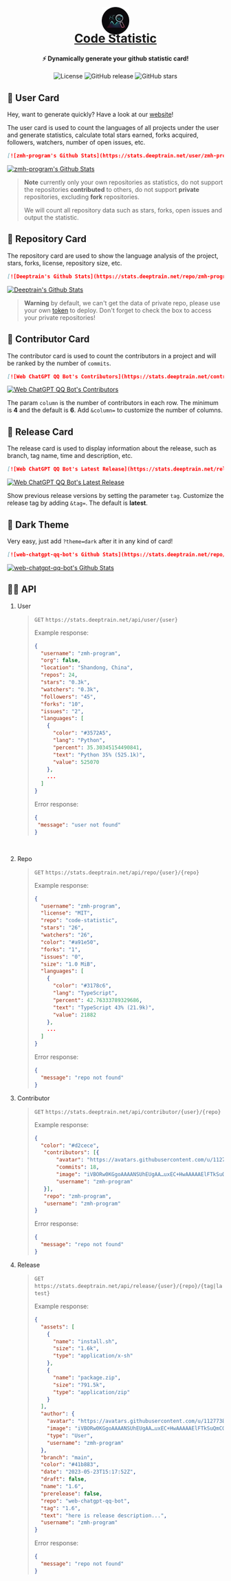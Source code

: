 <div align="center"> 

[<img src="docs/icon.png" alt="Code Statistic" width="64" height="64" style="transform: translateY(50px);">](https://stats.deeptrain.net)
# [Code Statistic](https://stats.deeptrain.net)

#### ⚡ Dynamically generate your github statistic card!

![License](https://img.shields.io/github/license/zmh-program/code-statistic?style=flat-square)
![GitHub release](https://img.shields.io/github/v/release/zmh-program/code-statistic?style=flat-square)
![GitHub stars](https://img.shields.io/github/stars/zmh-program/code-statistic?style=flat-square)
<br>
</div>

## 🍊 User Card
Hey, want to generate quickly? Have a look at our [website](https://stats.deeptrain.net/)!

The user card is used to count the languages of all projects under the user and generate statistics, calculate total stars earned, forks acquired, followers, watchers, number of open issues, etc.
```markdown
[![zmh-program's Github Stats](https://stats.deeptrain.net/user/zmh-program/)](https://github.com/zmh-program/code-statistic)
```
[![zmh-program's Github Stats](https://stats.deeptrain.net/user/zmh-program/)](https://github.com/zmh-program/code-statistic)

> **Note**
> currently only your own repositories as statistics, do not support the repositories **contributed** to others, do not support **private** repositories, excluding **fork** repositories.
>
> We will count all repository data such as stars, forks, open issues and output the statistic.


## 🍉 Repository Card
The repository card are used to show the language analysis of the project, stars, forks, license, repository size, etc.

```markdown
[![Deeptrain's Github Stats](https://stats.deeptrain.net/repo/zmh-program/Deeptrain)](https://github.com/zmh-program/code-statistic)
```
[![Deeptrain's Github Stats](https://stats.deeptrain.net/repo/zmh-program/Deeptrain)](https://github.com/zmh-program/code-statistic)

> **Warning**
> by default, we can't get the data of private repo, please use your own [token](https://github.com/settings/tokens/new) to deploy. Don't forget to check the box to access your private repositories!

## 🍎 Contributor Card
The contributor card is used to count the contributors in a project and will be ranked by the number of `commits`.
```markdown
[![Web ChatGPT QQ Bot's Contributors](https://stats.deeptrain.net/contributor/lss233/chatgpt-mirai-qq-bot?column=8)](https://github.com/zmh-program/code-statistic)
```
[![Web ChatGPT QQ Bot's Contributors](https://stats.deeptrain.net/contributor/lss233/chatgpt-mirai-qq-bot?column=8)](https://github.com/zmh-program/code-statistic)


The param `column` is the number of contributors in each row. The minimum is **4** and the default is **6**.
Add `&column=` to customize the number of columns.

## 🍇 Release Card
The release card is used to display information about the release, such as branch, tag name, time and description, etc.
```markdown
[![Web ChatGPT QQ Bot's Latest Release](https://stats.deeptrain.net/release/zmh-program/Deeptrain)](https://github.com/zmh-program/code-statistic)
```
[![Web ChatGPT QQ Bot's Latest Release](https://stats.deeptrain.net/release/zmh-program/Deeptrain)](https://github.com/zmh-program/code-statistic)

Show previous release versions by setting the parameter `tag`. Customize the release tag by adding `&tag=`. The default is **latest**.

## 🥝 Dark Theme
Very easy, just add `?theme=dark` after it in any kind of card!
```markdown
[![web-chatgpt-qq-bot's Github Stats](https://stats.deeptrain.net/repo/zmh-program/web-chatgpt-qq-bot/?theme=dark)](https://github.com/zmh-program/code-statistic)
```
[![web-chatgpt-qq-bot's Github Stats](https://stats.deeptrain.net/repo/zmh-program/web-chatgpt-qq-bot/?theme=dark)](https://github.com/zmh-program/code-statistic)


## 👨‍💻 API
1. User
    > `GET` `https://stats.deeptrain.net/api/user/{user}`
    > 
    > Example response:
    > ```json
    > {
    >   "username": "zmh-program",
    >   "org": false,
    >   "location": "Shandong, China",
    >   "repos": 24,
    >   "stars": "0.3k",
    >   "watchers": "0.3k",
    >   "followers": "45",
    >   "forks": "10",
    >   "issues": "2",
    >   "languages": [
    >     {
    >       "color": "#3572A5",
    >       "lang": "Python",
    >       "percent": 35.30345154490841,
    >       "text": "Python 35% (525.1k)",
    >       "value": 525070
    >     }, 
    >     ...
    >   ]
    > }
    > ```
    > Error response:
    > ```json
    > {
    >  "message": "user not found"
    > }
    > ```                  
    <br>

2. Repo 
    >  `GET` `https://stats.deeptrain.net/api/repo/{user}/{repo}`
    > 
    > Example response:
    > ```json
    > {
    >   "username": "zmh-program",
    >   "license": "MIT",
    >   "repo": "code-statistic",
    >   "stars": "26",
    >   "watchers": "26",
    >   "color": "#a91e50",
    >   "forks": "1",
    >   "issues": "0",
    >   "size": "1.0 MiB",
    >   "languages": [
    >     {
    >       "color": "#3178c6",
    >       "lang": "TypeScript",
    >       "percent": 42.76333789329686,
    >       "text": "TypeScript 43% (21.9k)",
    >       "value": 21882
    >     }, 
    >     ...
    >   ]
    > }
    > ```
    > Error response:
    > ```json
    > {
    >   "message": "repo not found"
    > }
    > ```

3. Contributor
   > `GET` `https://stats.deeptrain.net/api/contributor/{user}/{repo}`
   >
   > Example response:
   > ```json
   > {
   >   "color": "#d2cece",
   >    "contributors": [{
   >        "avatar": "https://avatars.githubusercontent.com/u/112773885?v=4",
   >        "commits": 18,
   >        "image": "iVBORw0KGgoAAAANSUhEUgAA…uxEC+HwAAAAAElFTkSuQmCC",
   >        "username": "zmh-program"
   >    }],
   >    "repo": "zmh-program",
   >    "username": "zmh-program"
   > }
   > ```
   > Error response:
   > ```json
    > {
    >   "message": "repo not found"
    > }
    > ```

4. Release
   > `GET` `https://stats.deeptrain.net/api/release/{user}/{repo}/{tag|latest}`
   >
   > Example response:
   > ```json
   > {
   >   "assets": [
   >     {
   >       "name": "install.sh",
   >       "size": "1.6k",
   >       "type": "application/x-sh"
   >     },
   >     {
   >       "name": "package.zip",
   >       "size": "791.5k",
   >       "type": "application/zip"
   >     }
   >   ],
   >   "author": {
   >     "avatar": "https://avatars.githubusercontent.com/u/112773885?v=4",
   >     "image": "iVBORw0KGgoAAAANSUhEUgAA…uxEC+HwAAAAAElFTkSuQmCC",
   >     "type": "User",
   >     "username": "zmh-program"
   >   },
   >   "branch": "main",
   >   "color": "#41b883",
   >   "date": "2023-05-23T15:17:52Z",
   >   "draft": false,
   >   "name": "1.6",
   >   "prerelease": false,
   >   "repo": "web-chatgpt-qq-bot",
   >   "tag": "1.6",
   >   "text": "here is release description...",
   >   "username": "zmh-program"
   > }
   > ```
   > Error response:
   > ```json
    > {
    >   "message": "repo not found"
    > }
    > ```
